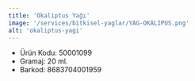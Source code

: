 ```yaml
---
title: 'Okaliptus Yağı'
image: '/services/bitkisel-yaglar/YAG-OKALIPUS.png'
alt: 'okaliptus-yagi'
---
```


* Ürün Kodu: 50001099 
* Gramaj: 20 ml. 
* Barkod: 8683704001959